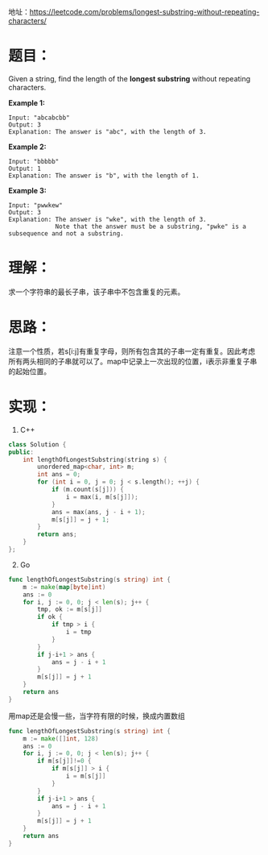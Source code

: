 地址：https://leetcode.com/problems/longest-substring-without-repeating-characters/

# 题目：

Given a string, find the length of the **longest substring** without repeating characters.

**Example 1:**

```
Input: "abcabcbb"
Output: 3 
Explanation: The answer is "abc", with the length of 3. 
```

**Example 2:**

```
Input: "bbbbb"
Output: 1
Explanation: The answer is "b", with the length of 1.
```

**Example 3:**

```
Input: "pwwkew"
Output: 3
Explanation: The answer is "wke", with the length of 3. 
             Note that the answer must be a substring, "pwke" is a subsequence and not a substring.
```

# 理解：

求一个字符串的最长子串，该子串中不包含重复的元素。

# 思路：

注意一个性质，若s[i:j]有重复字母，则所有包含其的子串一定有重复。因此考虑所有两头相同的子串就可以了。map中记录上一次出现的位置，i表示非重复子串的起始位置。

# 实现：

1. C++

```cpp
class Solution {
public:
	int lengthOfLongestSubstring(string s) {
		unordered_map<char, int> m;
		int ans = 0;
		for (int i = 0, j = 0; j < s.length(); ++j) {
			if (m.count(s[j])) {
				i = max(i, m[s[j]]);
			}
			ans = max(ans, j - i + 1);
			m[s[j]] = j + 1;
		}
		return ans;
	}
};
```

2. Go

```go
func lengthOfLongestSubstring(s string) int {
	m := make(map[byte]int)
	ans := 0
	for i, j := 0, 0; j < len(s); j++ {
		tmp, ok := m[s[j]]
		if ok {
			if tmp > i {
				i = tmp
			}
		}
		if j-i+1 > ans {
			ans = j - i + 1
		}
		m[s[j]] = j + 1
	}
	return ans
}
```

用map还是会慢一些，当字符有限的时候，换成内置数组

```go
func lengthOfLongestSubstring(s string) int {
    m := make([]int, 128)
	ans := 0
	for i, j := 0, 0; j < len(s); j++ {
        if m[s[j]]!=0 {
			if m[s[j]] > i {
				i = m[s[j]]
			}
		}
		if j-i+1 > ans {
			ans = j - i + 1
		}
		m[s[j]] = j + 1
	}
	return ans
}

```